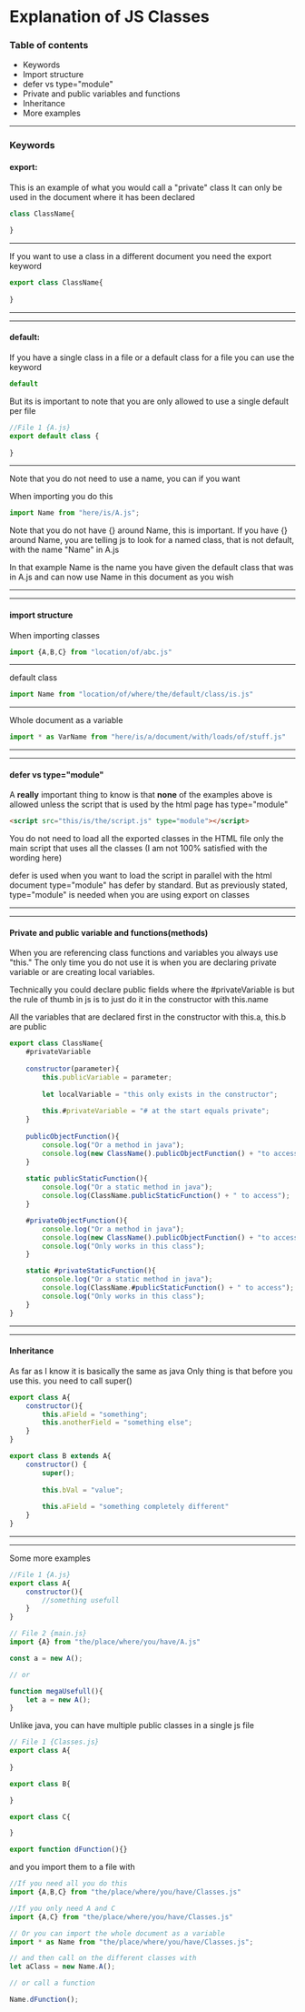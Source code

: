 # Explanation of JS Classes

### Table of contents
<ul>
<li>Keywords</li>
<li>Import structure</li>
<li>defer vs type="module"</li>
<li>Private and public variables and functions</li>
<li>Inheritance</li>
<li>More examples</li>
</ul>

---
### Keywords

#### export:

This is an example of what you would call a "private" class
It can only be used in the document where it has been declared
```js
class ClassName{
    
}
```
---
If you want to use a class in a different document you need the export keyword
```js
export class ClassName{
    
}
```
---
---
#### default:
If you have a single class in a file or a default class for a file you can use
the keyword
```js 
default
```
But its is important to note that you are only allowed to use a single default
per file

```js 
//File 1 {A.js}
export default class {
    
}
```
---
Note that you do not need to use a name, you can if you want

When importing you do this

```js
import Name from "here/is/A.js";
```

Note that you do not have {} around Name, this is important. If you have {}
around Name, you are telling js to look for a named class, that is not default,
with the name "Name" in A.js

In that example Name is the name you have given the default class that was in A.js
and can now use Name in this document as you wish

---
---
#### import structure
When importing classes
```js
import {A,B,C} from "location/of/abc.js"
```
---
default class
```js
import Name from "location/of/where/the/default/class/is.js"
```
---
Whole document as a variable
```js
import * as VarName from "here/is/a/document/with/loads/of/stuff.js"
```

---
---


#### defer vs type="module"
A **really** important thing to know is that **none** of the examples above
is allowed unless the script that is used by the html page has type="module"

```html
<script src="this/is/the/script.js" type="module"></script>
```
You do not need to load all the exported classes in the HTML file only the
main script that uses all the classes (I am not 100% satisfied with the wording here)

defer is used when you want to load the script in parallel with the html document
type="module" has defer by standard. But as previously stated, type="module" is needed
when you are using export on classes

---
---

#### Private and public variable and functions(methods)

When you are referencing class functions and variables you always use "this."
The only time you do not use it is when you are declaring private variable or
are creating local variables.

Technically you could declare public fields where the #privateVariable is
but the rule of thumb in js is to just do it in the constructor with this.name

All the variables that are declared first in the constructor with
this.a, this.b are public

```js
export class ClassName{
    #privateVariable
    
    constructor(parameter){
        this.publicVariable = parameter;
        
        let localVariable = "this only exists in the constructor";
        
        this.#privateVariable = "# at the start equals private";
    }
    
    publicObjectFunction(){
        console.log("Or a method in java");
        console.log(new ClassName().publicObjectFunction() + "to access");
    }
    
    static publicStaticFunction(){
        console.log("Or a static method in java");
        console.log(ClassName.publicStaticFunction() + " to access");
    }

    #privateObjectFunction(){
        console.log("Or a method in java");
        console.log(new ClassName().publicObjectFunction() + "to access");
        console.log("Only works in this class");
    }

    static #privateStaticFunction(){
        console.log("Or a static method in java");
        console.log(ClassName.#publicStaticFunction() + " to access");
        console.log("Only works in this class");
    }
}
```
---
---

#### Inheritance
As far as I know it is basically the same as java
Only thing is that before you use this. you need to
call super()
```js
export class A{
    constructor(){
        this.aField = "something";
        this.anotherField = "something else";
    }
}

export class B extends A{
    constructor() {
        super();
        
        this.bVal = "value";
        
        this.aField = "something completely different"
    }
}
```

---
---

Some more examples
```js
//File 1 {A.js}
export class A{
    constructor(){
        //something usefull
    }
}

// File 2 {main.js}
import {A} from "the/place/where/you/have/A.js"

const a = new A();

// or

function megaUsefull(){
    let a = new A();
}
```

Unlike java, you can have multiple public classes in a single js file

```js
// File 1 {Classes.js}
export class A{
    
}

export class B{

}

export class C{

}

export function dFunction(){}

```

and you import them to a file with

```js
//If you need all you do this
import {A,B,C} from "the/place/where/you/have/Classes.js"

//If you only need A and C
import {A,C} from "the/place/where/you/have/Classes.js"

// Or you can import the whole document as a variable
import * as Name from "the/place/where/you/have/Classes.js";

// and then call on the different classes with
let aClass = new Name.A();

// or call a function

Name.dFunction();
```
